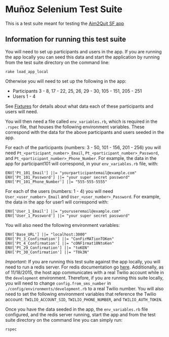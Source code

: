 # Muñoz Selenium Test Suite

This is a test suite meant for testing the
[Aim2Quit SF app](https://github.com/NU-CBITS/munoz)

## Information for running this test suite

You will need to set up participants and users in the app. If you are
running the app locally you can seed this data and start the application
by running from the test suite directory on the command line:

    rake load_app_local

Otherwise you will need to set up the following in the app:

* Participants 3 - 8, 17 - 22, 25, 26, 29 - 30, 105 - 151, 205 - 251
* Users 1 - 4

See
[Fixtures](https://github.com/NU-CBITS/munoz/tree/master/spec/selenium_fixtures)
for details about what data each of these participants and users will need.

You will then need a file called `env_variables.rb`, which is required in the
`.rspec` file, that houses the following environment variables. These
correspond with the data for the above participants and users seeded in the app.

For each of the participants (numbers: 3 - 50, 101 - 156, 201 - 256) you will
need `Pt_<participant_number>_Email`, `Pt_<participant_number>_Password`, and
`Pt_<participant_number>_Phone_Number`. For example, the data in the app for
participant101 will correspond, in your `env_variables.rb` file, with:

    ENV['Pt_101_Email'] ||= "yourparticipantemail@example.com"
    ENV['Pt_101_Password'] ||= "your super secret password"
    ENV['Pt_101_Phone_Number'] ||= "555-555-5555"

For each of the users (numbers: 1 - 4) you will need
`User_<user_number>_Email` and `User_<user_number>_Password`. For example,
the data in the app for user1 will correspond with:

    ENV['User_1_Email'] ||= "youruseremail@example.com"
    ENV['User_1_Password'] ||= "your super secret password"

You will also need the following environment variables:

    ENV['Base_URL'] ||= "localhost:3000"
    ENV['Pt_3_Confirmation'] ||= "ConFirMATionTOKen"
    ENV['Pt_4_Confirmation'] ||= "cONF1rmat10NtoKen"
    ENV['Pt_29_Confirmation'] ||= "toKEN"
    ENV['Pt_30_Confirmation'] ||= "T0k3N"

*Important:* If you are running this test suite against the app locally, you
will need to run a redis server. For redis documentation go
[here](http://redis.io/documentation). Additionally, as of 11/18/2015, the host
app communicates with a real Twilio account while in the `development`
environment. Therefore, if you are running this suite locally, you will need to
change `config.from_sms_number` in `./config/environments/development.rb` to a
real Twilio number. You will also need to set the following environment
variables that reference the Twilio account: `TWILIO_ACCOUNT_SID`,
`TWILIO_PHONE_NUMBER`, and `TWILIO_AUTH_TOKEN`.

Once you have the data seeded in the app, the `env_variables.rb` file
configured, and the redis server running, start the app and from the test suite
directory on the command line you can simply run:

    rspec
